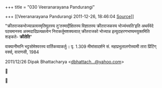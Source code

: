 +++
title = "030 Veeranarayana Pandurangi"

+++
[[Veeranarayana Pandurangi	2011-12-26, 18:46:04 [Source](https://groups.google.com/g/bvparishat/c/f_zr5lOSNCs)]]



"क्रीतराजकभोज्यान्नत्वस्मृतिमूलस्य तु‘तस्माद्दीक्षितस्य विज्ञातस्य क्रीतराजकस्य भोज्यंभवति’इति अथर्ववेदे पठ्यमानस्य अस्मदादिप्रत्यक्षत्वेन निराकर्तुमशक्यत्वात् क्रीतराजको भोज्यान्न इत्युदाहरणभाष्यमयुक्तमिति शङ्कते- **क्रीतेति**"

वाक्यानीमानि भट्टसोमेश्वरस्य वार्तिकव्याकर्तुः। पृ. 1.309 मीमांसादर्शने सं. महाप्रभुलालगोस्वामी तारा प्रिंटिंग् वर्क्स्, वाराणसी, 1984  
  

2011/12/26 Dipak Bhattacharya \<[dbhattach...@yahoo.com]()\>





